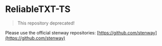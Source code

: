 # ReliableTXT-TS


> This repository deprecated!

Please use the official stenway repositories: [https://github.com/stenway](https://github.com/stenway)
